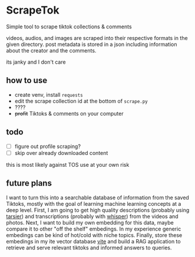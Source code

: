 # ScrapeTok

Simple tool to scrape tiktok collections & comments

videos, audios, and images are scraped into their respective formats in the given directory.
post metadata is stored in a json including information about the creator and the comments.

its janky and I don't care

## how to use
+ create venv, install `requests`
+ edit the scrape collection id at the bottom of `scrape.py`
+ ????
+ ~~profit~~ Tiktoks & comments on your computer

## todo
+ [ ] figure out profile scraping?
+ [ ] skip over already downloaded content

this is most likely against TOS use at your own risk

## future plans

I want to turn this into a searchable database of information from the saved Tiktoks, mostly with the goal of learning machine learning concepts at a deep level.
First, I am going to get high quality descriptions (probably using [tarsier](https://github.com/bytedance/tarsier)) and transcriptions (probably with [whisper](https://github.com/openai/whisper)) from the videos and photos.
Next, I want to build my own embedding for this data, maybe compare it to other "off the shelf" embedings.
In my experience generic embedings can be kind of hot/cold with niche topics.
Finally, store these embedings in my ite vector database [vite](https://github.com/imanoreotwe/vlite) and build a RAG application to retrieve and serve relevant tiktoks and informed answers to queries.
